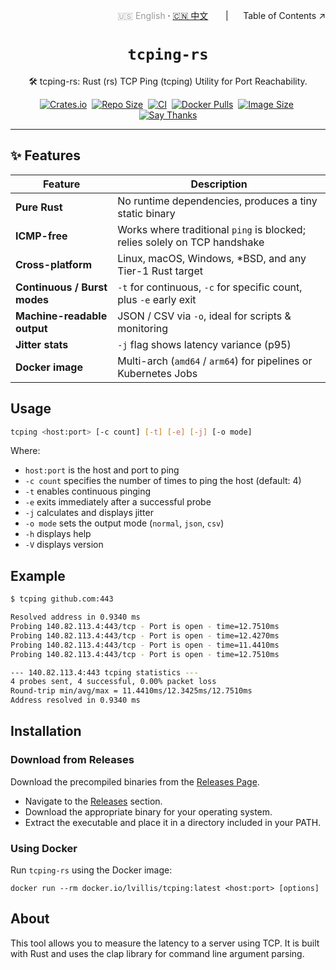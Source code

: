 <!-- ─── Language Switch & ToC (top-right) ─────────────────────────── -->
<div align="right">

<span style="color:#999;">🇺🇸 English</span> ·
<a href="README.zh-CN.md">🇨🇳 中文</a> &nbsp;&nbsp;&nbsp;&nbsp;&nbsp;&nbsp;|&nbsp;&nbsp;&nbsp;&nbsp;&nbsp; Table of Contents ↗️

</div>

<h1 align="center"><code>tcping-rs</code></h1>

<p align=center>🛠️ tcping-rs: Rust (rs) TCP Ping (tcping) Utility for Port Reachability.</p>

<div align="center">

[![Crates.io](https://img.shields.io/crates/v/tcping.svg)](https://crates.io/crates/tcping)&nbsp;
[![Repo Size](https://img.shields.io/github/repo-size/lvillis/tcping-rs?color=328657)](https://github.com/lvillis/tcping-rs)&nbsp;
[![CI](https://github.com/lvillis/tcping-rs/actions/workflows/ci.yaml/badge.svg)](https://github.com/lvillis/tcping-rs/actions)&nbsp;
[![Docker Pulls](https://img.shields.io/docker/pulls/lvillis/tcping?style=flat-square)](https://hub.docker.com/r/lvillis/tcping)&nbsp;
[![Image Size](https://img.shields.io/docker/image-size/lvillis/tcping/latest?style=flat-square)](https://hub.docker.com/r/lvillis/tcping)&nbsp;
[![Say Thanks](https://img.shields.io/badge/Say%20Thanks-!-1EAEDB.svg)](mailto:lvillis@outlook.com?subject=Thanks%20for%20tcping-rs!)

</div>

---

## ✨ Features

| Feature                      | Description                                                               |
|------------------------------|---------------------------------------------------------------------------|
| **Pure Rust**                | No runtime dependencies, produces a tiny static binary                    |
| **ICMP-free**                | Works where traditional `ping` is blocked; relies solely on TCP handshake |
| **Cross-platform**           | Linux, macOS, Windows, *BSD, and any Tier-1 Rust target                   |
| **Continuous / Burst modes** | `-t` for continuous, `-c` for specific count, plus `-e` early exit        |
| **Machine-readable output**  | JSON / CSV via `-o`, ideal for scripts & monitoring                       |
| **Jitter stats**             | `-j` flag shows latency variance (p95)                                    |
| **Docker image**             | Multi-arch (`amd64` / `arm64`) for pipelines or Kubernetes Jobs           |


## Usage

```bash
tcping <host:port> [-c count] [-t] [-e] [-j] [-o mode]
```

Where:

- `host:port` is the host and port to ping
- `-c count` specifies the number of times to ping the host (default: 4)
- `-t` enables continuous pinging
- `-e` exits immediately after a successful probe
- `-j` calculates and displays jitter
- `-o mode` sets the output mode (`normal`, `json`, `csv`)
- `-h` displays help
- `-V` displays version

## Example

```bash
$ tcping github.com:443

Resolved address in 0.9340 ms
Probing 140.82.113.4:443/tcp - Port is open - time=12.7510ms
Probing 140.82.113.4:443/tcp - Port is open - time=12.4270ms
Probing 140.82.113.4:443/tcp - Port is open - time=11.4410ms
Probing 140.82.113.4:443/tcp - Port is open - time=12.7510ms

--- 140.82.113.4:443 tcping statistics ---
4 probes sent, 4 successful, 0.00% packet loss
Round-trip min/avg/max = 11.4410ms/12.3425ms/12.7510ms
Address resolved in 0.9340 ms
```

## Installation

### Download from Releases

Download the precompiled binaries from the [Releases Page](https://github.com/lvillis/tcping-rs/releases).

* Navigate to the [Releases](https://github.com/lvillis/tcping-rs/releases) section.
* Download the appropriate binary for your operating system.
* Extract the executable and place it in a directory included in your PATH.

### Using Docker

Run `tcping-rs` using the Docker image:

```shell
docker run --rm docker.io/lvillis/tcping:latest <host:port> [options]

```

## About

This tool allows you to measure the latency to a server using TCP. It is built with Rust and uses the clap library for
command line argument parsing.
